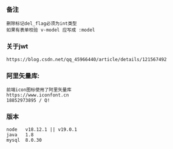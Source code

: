 ### 备注
```
删除标记del_flag必须为int类型
如果有表单校验 v-model 应写成 :model
```

### 关于jwt
```
https://blog.csdn.net/qq_45966440/article/details/121567492
```

### 阿里矢量库: 
```
前端icon图标使用了阿里矢量库
https://www.iconfont.cn
18852973895 / Q!
```
### 版本
```agsl
node   v18.12.1 || v19.0.1
java   1.8
mysql  8.0.30
```